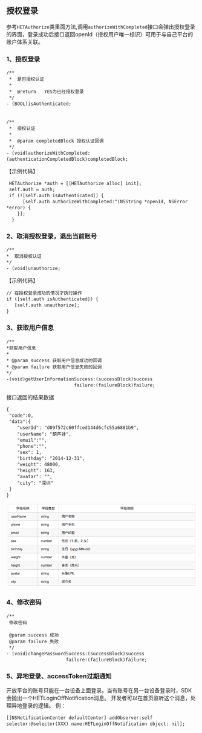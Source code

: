 ## 授权登录

参考`HETAuthorize`类里面方法,调用`authorizeWithCompleted`接口会弹出授权登录的界面，登录成功后接口返回openId（授权用户唯一标识）可用于与自己平台的账户体系关联。

### 1、授权登录

```
/**
 *  是否授权认证
 *
 *  @return   YES为已经授权登录
 */
- (BOOL)isAuthenticated;


/**
 *  授权认证
 *
 *  @param completedBlock 授权认证回调
 */
- (void)authorizeWithCompleted:(authenticationCompletedBlock)completedBlock;
```

【示例代码】

```
 HETAuthorize *auth = [[HETAuthorize alloc] init];
 self.auth = auth;
 if (![self.auth isAuthenticated]) {
      [self.auth authorizeWithCompleted:^(NSString *openId, NSError *error) {
    }];    
  }
```

### 2、取消授权登录，退出当前账号

```
/**
*  取消授权认证
*/
- (void)unauthorize;
```
【示例代码】


```
// 在授权登录成功的情况才执行操作
if ([self.auth isAuthenticated]) {
   [self.auth unauthorize];
}
```

### 3、获取用户信息

```
/**
*获取用户信息
*
* @param success 获取用户信息成功的回调
* @param failure 获取用户信息失败的回调
*/
-(void)getUserInformationSuccess:(successBlock)success
                         failure:(failureBlock)failure;
```

接口返回的结果数据

```
{
 "code":0,
 "data":{
    "userId": "d09f572c60ffced144d6cfc55a6881b9",   
    "userName": "葫芦娃",
    "email":"",
    "phone":"",
    "sex": 1,
    "birthday": "2014-12-31",
    "weight": 48000,
    "height": 163,
    "avatar": "",
    "city": "深圳"
 }
}
```

![](/assets/获取用户信息图片.png)

### 4、**修改密码**
```
/**
 修改密码

 @param success 成功
 @param failure 失败
 */
- (void)changePasswordSuccess:(successBlock)success
                      failure:(failureBlock)failure;
 ```
                   
### 5、**异地登录**、**accessToken过期**通知

开放平台的账号只能在一台设备上面登录。当有账号在另一台设备登录时，SDK会抛出一个HETLoginOffNotification消息。 开发者可以在首页监听这个消息，处理异地登录的逻辑。 
例：

```
[[NSNotificationCenter defaultCenter] addObserver:self selector:@selector(XXX) name:HETLoginOffNotification object: nil];
```



